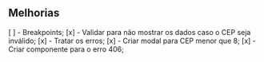 ## Melhorias

[ ] - Breakpoints;
[x] - Validar para não mostrar os dados caso o CEP seja inválido;
[x] - Tratar os erros;
[x] - Criar modal para CEP menor que 8;
[x] - Criar componente para o erro 406;
